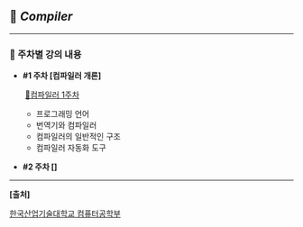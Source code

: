 ## **🎈 *Compiler***

***

### **📖 주차별 강의 내용**

- **#1 주차 [컴파일러 개론]**

  ​	[📃컴파일러 1주차](https://github.com/Lee-HyeongSeok/Compiler/blob/master/%EA%B0%95%EC%9D%98%EB%82%B4%EC%9A%A9/1%EC%A3%BC%EC%B0%A8.md)<br> 

  - 프로그래밍 언어
  - 번역기와 컴파일러
  - 컴파일러의 일반적인 구조
  - 컴파일러 자동화 도구<br> 

- **#2 주차 []**





***

**[출처]**

[한국산업기술대학교 컴퓨터공학부](http://www.kpu.ac.kr/index.do?sso=ok)

